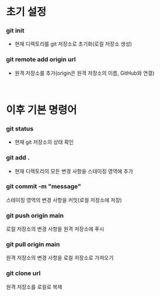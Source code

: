 # 초기 설정

### git init
- 현재 디렉토리를 git 저장소로 초기화(로컬 저장소 생성)

### git remote add origin url
- 원격 저장소를 추가(origin은 원격 저장소의 이름, GitHub와 연결)

<br>

# 이후 기본 명령어

### git status
- 현재 git 저장소의 상태 확인 

### git add .
- 현재 디렉토리의 모든 변경 사항을 스테이징 영역에 추가

### git commit -m "message"
스테이징 영역의 변경 사항을 커밋(로컬 저장소에 저장)

### git push origin main
로컬 저장소의 변경 사항을 원격 저장소에 푸시

### git pull origin main
원격 저장소의 변경 사항을 로컬 저장소로 가져오기

### git clone url
원격 저장소를 로컬로 복제